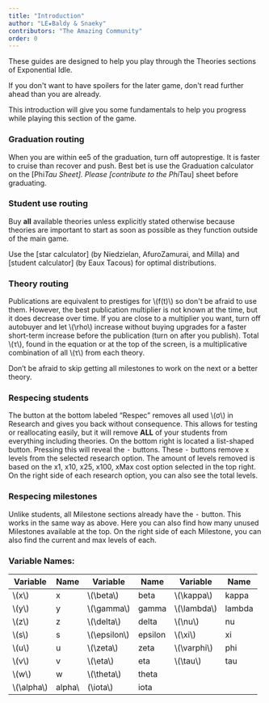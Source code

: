 ```yaml
---
title: "Introduction"
author: "LE★Baldy & Snaeky"
contributors: "The Amazing Community"
order: 0
---
```


These guides are designed to help you play through the Theories sections
of Exponential Idle.

If you don't want to have spoilers for the later game, don't read
further ahead than you are already.

This introduction will give you some fundamentals to help you progress
while playing this section of the game.

### Graduation routing
When you are within ee5 of the graduation, turn off autoprestige. It is faster
to cruise than recover and push. Best bet is use the Graduation
calculator on the [Phi*Tau Sheet]. Please [contribute to the Phi*Tau]
sheet before graduating.

### Student use routing
Buy **all** available theories unless
explicitly stated otherwise because theories are important to start as soon
as possible as they function outside of the main game.

Use the [star calculator] (by Niedzielan, AfuroZamurai, and Milla) and
[student calculator] (by Eaux Tacous) for optimal distributions.

### Theory routing
Publications are equivalent to prestiges for \\(f(t)\\) so don't be afraid to
use them. However, the best publication multiplier is not known at the
time, but it does decrease over time. If you are close to a multiplier
you want, turn off autobuyer and let \\(\rho\\) increase without buying
upgrades for a faster short-term increase before the publication (turn
on after you publish). Total \\(τ\\), found in the equation or at the top
of the screen, is a multiplicative combination of all \\(τ\\) from each
theory.

Don’t be afraid to skip getting all milestones to work on the next or a
better theory.

### Respecing students
The button at the bottom labeled “Respec” removes all used \\(σ\\) in
Research and gives you back without consequence. This allows for testing
or reallocating easily, but it will remove __ALL__ of your students from 
everything including theories. On the bottom right is located a list-shaped
button. Pressing this will reveal the <kbd>-</kbd> buttons. These
<kbd>-</kbd> buttons remove x levels from the selected research option.
The amount of levels removed is based on the x1, x10, x25, x100, xMax
cost option selected in the top right. On the right side of each
research option, you can also see the total levels.

### Respecing milestones
Unlike students, all Milestone sections already have the <kbd>-</kbd> button.
This works in the same way as above. Here you can also find how many
unused Milestones available at the top. On the right side of each
Milestone, you can also find the current and max levels of each.

### Variable Names:
Variable | Name | Variable | Name | Variable | Name
--- | --- | --- | --- | --- | ---
\\(x\\) | x | \\(\beta\\) | beta | \\(\kappa\\) | kappa
\\(y\\) | y | \\(\gamma\\) | gamma | \\(\lambda\\) | lambda
\\(z\\) | z | \\(\delta\\) | delta | \\(\nu\\) | nu
\\(s\\) | s | \\(\epsilon\\) | epsilon | \\(\xi\\) | xi
\\(u\\) | u | \\(\zeta\\) | zeta | \\(\varphi\\) | phi
\\(v\\) | v | \\(\eta\\) | eta | \\(\tau\\) | tau
\\(w\\) | w | \\(\theta\\) | theta
\\(\alpha\\) | alpha\\ | (\iota\\) | iota
